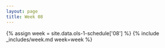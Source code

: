 ```yaml
---
layout: page
title: Week 08
---
```

<!-- Any modification of the content should be done in the _data/ols-1-schedule.yaml file -->
{% assign week = site.data.ols-1-schedule['08'] %}
{% include _includes/week.md week=week %}

